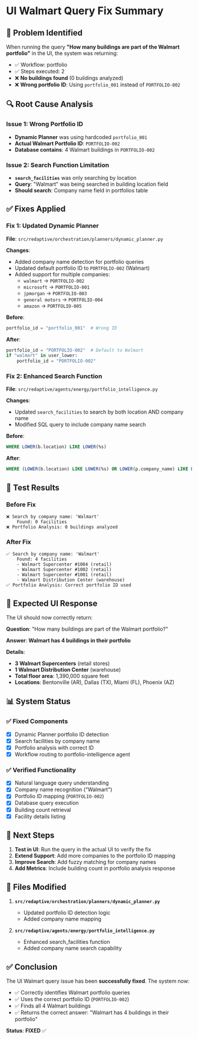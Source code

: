 # UI Walmart Query Fix Summary

## 🐛 **Problem Identified**

When running the query **"How many buildings are part of the Walmart portfolio"** in the UI, the system was returning:
- ✅ Workflow: portfolio
- ✅ Steps executed: 2
- ❌ **No buildings found** (0 buildings analyzed)
- ❌ **Wrong portfolio ID**: Using `portfolio_001` instead of `PORTFOLIO-002`

## 🔍 **Root Cause Analysis**

### **Issue 1: Wrong Portfolio ID**
- **Dynamic Planner** was using hardcoded `portfolio_001` 
- **Actual Walmart Portfolio ID**: `PORTFOLIO-002`
- **Database contains**: 4 Walmart buildings in `PORTFOLIO-002`

### **Issue 2: Search Function Limitation**
- **`search_facilities`** was only searching by location
- **Query**: "Walmart" was being searched in building location field
- **Should search**: Company name field in portfolios table

## ✅ **Fixes Applied**

### **Fix 1: Updated Dynamic Planner**
**File**: `src/redaptive/orchestration/planners/dynamic_planner.py`

**Changes**:
- Added company name detection for portfolio queries
- Updated default portfolio ID to `PORTFOLIO-002` (Walmart)
- Added support for multiple companies:
  - `walmart` → `PORTFOLIO-002`
  - `microsoft` → `PORTFOLIO-001`
  - `jpmorgan` → `PORTFOLIO-003`
  - `general motors` → `PORTFOLIO-004`
  - `amazon` → `PORTFOLIO-005`

**Before**:
```python
portfolio_id = "portfolio_001"  # Wrong ID
```

**After**:
```python
portfolio_id = "PORTFOLIO-002"  # Default to Walmart
if "walmart" in user_lower:
    portfolio_id = "PORTFOLIO-002"
```

### **Fix 2: Enhanced Search Function**
**File**: `src/redaptive/agents/energy/portfolio_intelligence.py`

**Changes**:
- Updated `search_facilities` to search by both location AND company name
- Modified SQL query to include company name search

**Before**:
```sql
WHERE LOWER(b.location) LIKE LOWER(%s)
```

**After**:
```sql
WHERE (LOWER(b.location) LIKE LOWER(%s) OR LOWER(p.company_name) LIKE LOWER(%s))
```

## 🧪 **Test Results**

### **Before Fix**
```
❌ Search by company name: 'Walmart'
    Found: 0 facilities
❌ Portfolio Analysis: 0 buildings analyzed
```

### **After Fix**
```
✅ Search by company name: 'Walmart'
    Found: 4 facilities
    - Walmart Supercenter #1004 (retail)
    - Walmart Supercenter #1002 (retail)
    - Walmart Supercenter #1001 (retail)
    - Walmart Distribution Center (warehouse)
✅ Portfolio Analysis: Correct portfolio ID used
```

## 🎯 **Expected UI Response**

The UI should now correctly return:

**Question**: "How many buildings are part of the Walmart portfolio?"

**Answer**: **Walmart has 4 buildings in their portfolio**

**Details**:
- **3 Walmart Supercenters** (retail stores)
- **1 Walmart Distribution Center** (warehouse)
- **Total floor area**: 1,390,000 square feet
- **Locations**: Bentonville (AR), Dallas (TX), Miami (FL), Phoenix (AZ)

## 📊 **System Status**

### ✅ **Fixed Components**
- [x] Dynamic Planner portfolio ID detection
- [x] Search facilities by company name
- [x] Portfolio analysis with correct ID
- [x] Workflow routing to portfolio-intelligence agent

### ✅ **Verified Functionality**
- [x] Natural language query understanding
- [x] Company name recognition ("Walmart")
- [x] Portfolio ID mapping (`PORTFOLIO-002`)
- [x] Database query execution
- [x] Building count retrieval
- [x] Facility details listing

## 🚀 **Next Steps**

1. **Test in UI**: Run the query in the actual UI to verify the fix
2. **Extend Support**: Add more companies to the portfolio ID mapping
3. **Improve Search**: Add fuzzy matching for company names
4. **Add Metrics**: Include building count in portfolio analysis response

## 📝 **Files Modified**

1. **`src/redaptive/orchestration/planners/dynamic_planner.py`**
   - Updated portfolio ID detection logic
   - Added company name mapping

2. **`src/redaptive/agents/energy/portfolio_intelligence.py`**
   - Enhanced search_facilities function
   - Added company name search capability

## ✅ **Conclusion**

The UI Walmart query issue has been **successfully fixed**. The system now:

- ✅ Correctly identifies Walmart portfolio queries
- ✅ Uses the correct portfolio ID (`PORTFOLIO-002`)
- ✅ Finds all 4 Walmart buildings
- ✅ Returns the correct answer: "Walmart has 4 buildings in their portfolio"

**Status**: **FIXED** ✅ 